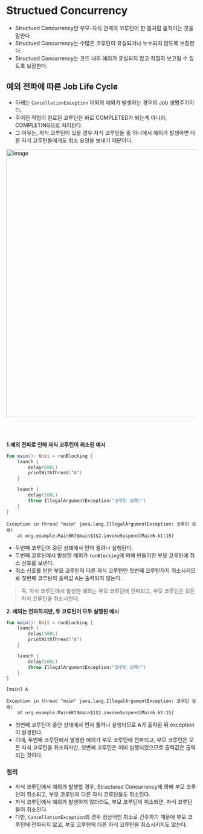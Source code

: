 # Structued Concurrency
* Structued Concurrency란 부모-자식 관계의 코루틴이 한 몸처럼 움직이는 것을 말한다.
* Structued Concurrency는 수많은 코루틴이 유실되거나 누수되지 않도록 보장한다.
* Structued Concurrency는 코드 내의 에러가 유실되지 않고 적절히 보고될 수 있도록 보장한다.

## 예외 전파에 따른 Job Life Cycle
* 아래는 `CancellationException` 이외의 예외가 발생하는 경우의 Job 생명주기이다.
* 주어진 작업이 완료된 코루틴은 바로 COMPLETED가 되는게 아니라, COMPLETING으로 처리된다.
* 그 이유는, 자식 코루틴이 있을 경우 자식 코루틴들 중 하나에서 예외가 발생하면 다른 자식 코루틴들에게도 취소 요청을 보내기 때문이다.

<img width="709" alt="image" src="https://github.com/twoosky/TIL/assets/50009240/f879fb6f-469b-4913-af3e-ce18a5c1a7de">

<br></br>

**1.예외 전파로 인해 자식 코루틴이 취소된 예시**
```kotlin
fun main(): Unit = runBlocking {
    launch {
        delay(600L)
        printWithThread("A")
    }

    launch {
        delay(500L)
        throw IllegalArgumentException("코루틴 실패!")
    }
}
```
```
Exception in thread "main" java.lang.IllegalArgumentException: 코루틴 실패!
	at org.example.Main6Kt$main$1$2.invokeSuspend(Main6.kt:15)
```
* 두번째 코루틴이 중단 상태에서 먼저 풀려나 실행된다.
* 두번째 코루틴에서 발생한 예외가 `runBlocking`에 의해 만들어진 부모 코루틴에 취소 신호를 보낸다.
* 취소 신호를 받은 부모 코루틴이 다른 자식 코루틴인 첫번째 코루틴까지 취소시키므로 첫번째 코루틴의 출력값 A는 출력되지 않는다.
> 즉, 자식 코루틴에서 발생한 예외는 부모 코루틴에 전파되고, 부모 코루틴은 모든 자식 코루틴을 취소시킨다.

**2. 예외는 전파하지만, 두 코루틴이 모두 실행된 예시**
```kotlin
fun main(): Unit = runBlocking {
    launch {
        delay(500L)
        printWithThread("A")
    }

    launch {
        delay(600L)
        throw IllegalArgumentException("코루틴 실패!")
    }
}
```
```
[main] A

Exception in thread "main" java.lang.IllegalArgumentException: 코루틴 실패!
	at org.example.Main6Kt$main$1$2.invokeSuspend(Main6.kt:15)
```
* 첫번째 코루틴이 중단 상태에서 먼저 풀려나 실행되므로 A가 출력된 뒤 exception이 발생한다.
* 이때, 두번째 코루틴에서 발생한 예외가 부모 코루틴에 전파되고, 부모 코루틴은 모든 자식 코루틴을 취소하지만, 첫번째 코루틴은 이미 실행되었으므로 출력값은 출력되는 것이다.

### 정리
* 자식 코루틴에서 예외가 발생할 경우, Structured Concurrency에 의해 부모 코루틴이 취소되고, 부모 코루틴의 다른 자식 코루틴들도 취소된다.
* 자식 코루틴에서 예외가 발생하지 않더라도, 부모 코루틴이 취소되면, 자식 코루틴들이 취소된다.
* 다만, `CancellationException`의 경우 정상적인 취소로 간주하기 때문에 부모 코루틴에 전파되지 않고, 부모 코루틴의 다른 자식 코루틴을 취소시키지도 않는다.
